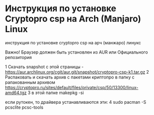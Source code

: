 # Инструкция по установке Сryptopro csp на Arch (Manjaro) Linux
инструкция по установке cryptopro csp на арч (манжаро) линукс

Важно! Браузер должен быть установлен из AUR или Официального репозитория

1 Скачать snapshot с этой страницы - https://aur.archlinux.org/cgit/aur.git/snapshot/cryptopro-csp-k1.tar.gz
2 Распаковать и скачать архив с пакетами криптопро в папку с рапакованным архивом https://cryptopro.ru/sites/default/files/private/csp/50/13300/linux-amd64.tgz
3 в этой папке makepkg -si

если рутокен, то драйвера устанавливаются эти:
4 sudo pacman -S pcsclite pcsc-tools
